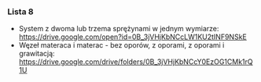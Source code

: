 ### Lista 8

- System z dwoma lub trzema sprężynami w jednym wymiarze: https://drive.google.com/open?id=0B_3jVHjKbNCcLW1KU2tINF9NSkE
- Węzeł materaca i materac - bez oporów, z oporami, z oporami i grawitacją: https://drive.google.com/drive/folders/0B_3jVHjKbNCcY0EzOG1CMk1rQ1U
